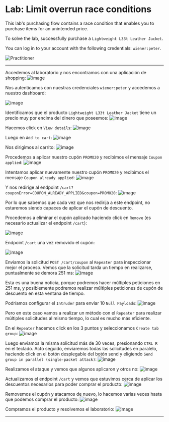 # Lab: Limit overrun race conditions

This lab's purchasing flow contains a race condition that enables you to purchase items for an unintended price.

To solve the lab, successfully purchase a `Lightweight L33t Leather Jacket`.

You can log in to your account with the following credentials: `wiener:peter`.

![Practitioner](https://img.shields.io/badge/level-Apprentice-green) 

---

Accedemos al laboratorio y nos encontramos con una aplicación de shopping:
![image](https://github.com/user-attachments/assets/2ef7c095-d5ed-4ce1-9cb5-d0decb4eb0b0)


Nos autenticamos con nuestras credenciales `wiener:peter` y accedemos a nuestro dashboard:

![image](https://github.com/user-attachments/assets/539076dc-e5d6-4318-82b1-5d2aa197fbea)

Identificamos que el producto `Lightweight L33t Leather Jacket` tiene un precio muy por encima del dinero que poseemos:
![image](https://github.com/user-attachments/assets/745dacbf-32de-46e9-beb0-f4ce667e08b9)

Hacemos click en `View details`:
![image](https://github.com/user-attachments/assets/0d00cdde-e834-4454-9688-cebb7307777a)

Luego en `Add to cart`:
![image](https://github.com/user-attachments/assets/bdd5a98b-f4e5-4713-83f2-fca4df831dd5)


Nos dirigimos al carrito:
![image](https://github.com/user-attachments/assets/3d077ccf-358c-48b0-9fdc-f44daebcc906)


Procedemos a aplicar nuestro cupón `PROMO20` y recibimos el mensaje `Coupon applied`:
![image](https://github.com/user-attachments/assets/81e90347-96c0-438f-920c-56b7b14c1ae7)

Intentamos aplicar nuevamente nuestro cupón `PROMO20` y recibimos el mensaje `Coupon already applied`:
![image](https://github.com/user-attachments/assets/189b7347-ffba-4b0e-b287-4d5b10955d59)


Y nos redirige al endpoint `/cart?couponError=COUPON_ALREADY_APPLIED&coupon=PROMO20`:
![image](https://github.com/user-attachments/assets/1be563e1-2ebb-460e-868c-b9d8e0734d92)

Por lo que sabemos que cada vez que nos redirija a este endpoint, no estaremos siendo capaces de aplicar el cupón de descuento.

Procedemos a eliminar el cupón aplicado haciendo click en `Remove` (es necesario actualizar el endpoint `/cart`):

![image](https://github.com/user-attachments/assets/bc43f19e-66d5-46f8-96ab-9873aec435f3)

Endpoint `/cart` una vez removido el cupón:

![image](https://github.com/user-attachments/assets/cc83ef4d-fb6e-403e-9996-e286850debf3)

Enviamos la solicitud `POST /cart/coupon` al `Repeater` para inspeccionar mejor el proceso. Vemos que la solicitud tarda un tiempo en realizarse, puntualmente se demora 251 ms:
![image](https://github.com/user-attachments/assets/d1cee291-1727-431c-839a-66486e4728a9)

Esta es una buena noticia, porque podremos hacer múltiples peticiones en 251 ms, y posiblemente podremos realizar múltiples peticiones de cupón de descuento en esta ventana de tiempo.


Podríamos configurar el `Intruder` para enviar 10 `Null Payloads`:
![image](https://github.com/user-attachments/assets/f26a8a7b-daac-40bd-897a-6fa58678fc84)


Pero en este caso vamos a realizar un método con el `Repeater` para realizar múltiples solicitudes al mismo tiempo, lo cual es mucho más eficiente.


En el `Repeater` hacemos click en los 3 puntos y seleccionamos `Create tab group`:
![image](https://github.com/user-attachments/assets/e8022194-42e8-4959-8bfd-fc44e9928405)


Luego enviamos la misma solicitud más de 30 veces, presionando `CTRL R` en el teclado. Acto seguido, enviaremos todas las solicitudes en paralelo, haciendo click en el botón desplegable del botón send y eligiendo `Send group in parallel (single-packet attack)`:
![image](https://github.com/user-attachments/assets/448256cb-fa2f-47a8-9546-67d1995e50d2)


Realizamos el ataque y vemos que algunos aplicaron y otros no:
![image](https://github.com/user-attachments/assets/4884b9ac-83ea-4ae4-a6bb-0f8218014b37)

Actualizamos el endpoint `/cart` y vemos que estuvimos cerca de aplicar los descuentos necesarios para poder comprar el producto:
![image](https://github.com/user-attachments/assets/f521864f-4e92-4aff-8e55-d658a856addf)


Removemos el cupón y atacamos de nuevo, lo hacemos varias veces hasta que podemos comprar el producto:
![image](https://github.com/user-attachments/assets/69d4f444-960b-4bb4-bcb3-88bdd363ca12)

Compramos el producto y resolvemos el laboratorio:
![image](https://github.com/user-attachments/assets/906cddbc-d8fb-4516-8c17-207672ce4f26)

---

